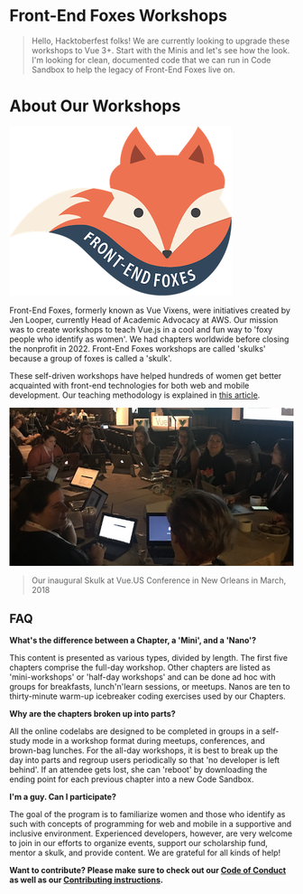 
# Front-End Foxes Workshops

> Hello, Hacktoberfest folks! We are currently looking to upgrade these workshops to Vue 3+. Start with the Minis and let's see how the look. I'm looking for clean, documented code that we can run in Code Sandbox to help the legacy of Front-End Foxes live on. 

# About Our Workshops

![Front-End Foxes](./src/workshops/images/logo.png)

Front-End Foxes, formerly known as Vue Vixens, were initiatives created by Jen Looper, currently Head of Academic Advocacy at AWS. Our mission was to create workshops to teach Vue.js in a cool and fun way to 'foxy people who identify as women'. We had chapters worldwide before closing the nonprofit in 2022. Front-End Foxes workshops are called 'skulks' because a group of foxes is called a 'skulk'.

These self-driven workshops have helped hundreds of women get better acquainted with front-end technologies for both web and mobile development. Our teaching methodology is explained in [this article](https://dev.to/frontendfoxes/the-way-of-the-fox-the-vue-vixens-curriculum-290).

![inaugural skulk in New Orleans](./src/workshops/images/inaugural_skulk.jpg)

> Our inaugural Skulk at Vue.US Conference in New Orleans in March, 2018

## FAQ

**What's the difference between a Chapter, a 'Mini', and a 'Nano'?**

This content is presented as various types, divided by length. The first five chapters comprise the full-day workshop. Other chapters are listed as 'mini-workshops' or 'half-day workshops' and can be done ad hoc with groups for breakfasts, lunch'n'learn sessions, or meetups. Nanos are ten to thirty-minute warm-up icebreaker coding exercises used by our Chapters.

**Why are the chapters broken up into parts?**

All the online codelabs are designed to be completed in groups in a self-study mode in a workshop format during meetups, conferences, and brown-bag lunches. For the all-day workshops, it is best to break up the day into parts and regroup users periodically so that 'no developer is left behind'. If an attendee gets lost, she can 'reboot' by downloading the ending point for each previous chapter into a new Code Sandbox.

**I'm a guy. Can I participate?**

The goal of the program is to familiarize women and those who identify as such with concepts of programming for web and mobile in a supportive and inclusive environment. Experienced developers, however, are very welcome to join in our efforts to organize events, support our scholarship fund, mentor a skulk, and provide content. We are grateful for all kinds of help!

**Want to contribute? Please make sure to check out our [Code of Conduct](workshops/CODE_OF_CONDUCT.md) as well as our [Contributing instructions](contributing.md).**
